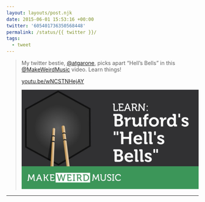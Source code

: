 ```yaml
---
layout: layouts/post.njk
date: 2015-06-01 15:53:16 +00:00
twitter: '605401736350568448'
permalink: /status/{{ twitter }}/
tags: 
  - tweet
---
```


> My twitter bestie, [@atgarone](https://twitter.com/atgarone), picks apart “Hell’s Bells” in this [@MakeWeirdMusic](https://twitter.com/MakeWeirdMusic) video. Learn things!
> 
> [youtu.be/wNCSTNHejAY](https://youtu.be/wNCSTNHejAY)
> 
> [![Make Weird Music: Learn "Hell's Bells" by Bruford](/img/_youtube/605401736350568448.jpg)](https://youtu.be/wNCSTNHejAY)

---
